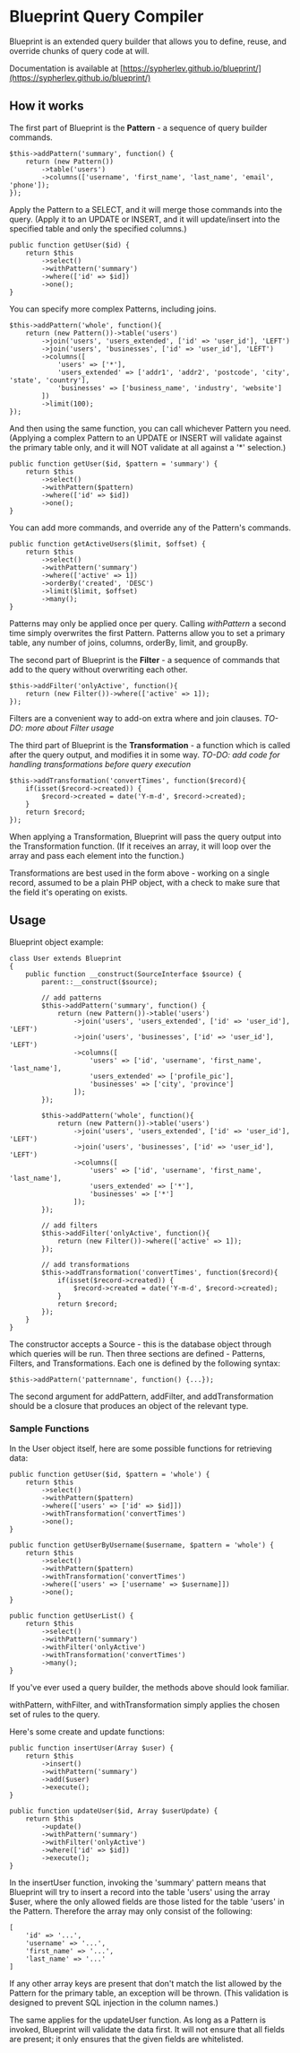 # Blueprint Query Compiler

Blueprint is an extended query builder that allows you to define, reuse, and override chunks of query code at will.

Documentation is available at [https://sypherlev.github.io/blueprint/](https://sypherlev.github.io/blueprint/)

## How it works

The first part of Blueprint is the **Pattern** - a sequence of query builder commands.

    $this->addPattern('summary', function() {
        return (new Pattern())
            ->table('users')
            ->columns(['username', 'first_name', 'last_name', 'email', 'phone']);
    });
    
Apply the Pattern to a SELECT, and it will merge those commands into the query. (Apply it to an UPDATE or INSERT, and it will update/insert into the specified table and only the specified columns.)

    public function getUser($id) {
        return $this
            ->select()
            ->withPattern('summary')
            ->where(['id' => $id])
            ->one();
    }

You can specify more complex Patterns, including joins.

    $this->addPattern('whole', function(){
        return (new Pattern())->table('users')
            ->join('users', 'users_extended', ['id' => 'user_id'], 'LEFT')
            ->join('users', 'businesses', ['id' => 'user_id'], 'LEFT')
            ->columns([
                'users' => ['*'],
                'users_extended' => ['addr1', 'addr2', 'postcode', 'city', 'state', 'country'],
                'businesses' => ['business_name', 'industry', 'website']
            ])
            ->limit(100);
    });
    
And then using the same function, you can call whichever Pattern you need. (Applying a complex Pattern to an UPDATE or INSERT will validate against the primary table only, and it will NOT validate at all against a '*' selection.)

    public function getUser($id, $pattern = 'summary') {
        return $this
            ->select()
            ->withPattern($pattern)
            ->where(['id' => $id])
            ->one();
    }
    
You can add more commands, and override any of the Pattern's commands.

    public function getActiveUsers($limit, $offset) {
        return $this
            ->select()
            ->withPattern('summary')
            ->where(['active' => 1])
            ->orderBy('created', 'DESC')
            ->limit($limit, $offset)
            ->many();
    }

Patterns may only be applied once per query. Calling *withPattern* a second time simply overwrites the first Pattern. Patterns allow you to set a primary table, any number of joins, columns, orderBy, limit, and groupBy.

The second part of Blueprint is the **Filter** - a sequence of commands that add to the query without overwriting each other.

    $this->addFilter('onlyActive', function(){
        return (new Filter())->where(['active' => 1]);
    });
    
Filters are a convenient way to add-on extra where and join clauses.  *TO-DO: more about Filter usage*

The third part of Blueprint is the **Transformation** - a function which is called after the query output, and modifies it in some way. *TO-DO: add code for handling transformations before query execution*

    $this->addTransformation('convertTimes', function($record){
        if(isset($record->created)) {
            $record->created = date('Y-m-d', $record->created);
        }
        return $record;
    });
    
When applying a Transformation, Blueprint will pass the query output into the Transformation function. (If it receives an array, it will loop over the array and pass each element into the function.)

Transformations are best used in the form above - working on a single record, assumed to be a plain PHP object, with a check to make sure that the field it's operating on exists.

## Usage

Blueprint object example:
    
    class User extends Blueprint
    {
        public function __construct(SourceInterface $source) {
            parent::__construct($source);
     
            // add patterns
            $this->addPattern('summary', function() {
                return (new Pattern())->table('users')
                    ->join('users', 'users_extended', ['id' => 'user_id'], 'LEFT')
                    ->join('users', 'businesses', ['id' => 'user_id'], 'LEFT')
                    ->columns([
                        'users' => ['id', 'username', 'first_name', 'last_name'],
                        'users_extended' => ['profile_pic'],
                        'businesses' => ['city', 'province']
                    ]);
            });
     
            $this->addPattern('whole', function(){
                return (new Pattern())->table('users')
                    ->join('users', 'users_extended', ['id' => 'user_id'], 'LEFT')
                    ->join('users', 'businesses', ['id' => 'user_id'], 'LEFT')
                    ->columns([
                        'users' => ['id', 'username', 'first_name', 'last_name'],
                        'users_extended' => ['*'],
                        'businesses' => ['*']
                    ]);
            });
     
            // add filters
            $this->addFilter('onlyActive', function(){
                return (new Filter())->where(['active' => 1]);
            });
     
            // add transformations
            $this->addTransformation('convertTimes', function($record){
                if(isset($record->created)) {
                    $record->created = date('Y-m-d', $record->created);
                }
                return $record;
            });
        }
    }
    
The constructor accepts a Source - this is the database object through which queries will be run. Then three sections are defined - Patterns, Filters, and Transformations. Each one is defined by the following syntax:

    $this->addPattern('patternname', function() {...});
    
The second argument for addPattern, addFilter, and addTransformation should be a closure that produces an object of the relevant type.

### Sample Functions

In the User object itself, here are some possible functions for retrieving data:

    public function getUser($id, $pattern = 'whole') {
        return $this
            ->select()
            ->withPattern($pattern)
            ->where(['users' => ['id' => $id]])
            ->withTransformation('convertTimes')
            ->one();
    }

    public function getUserByUsername($username, $pattern = 'whole') {
        return $this
            ->select()
            ->withPattern($pattern)
            ->withTransformation('convertTimes')
            ->where(['users' => ['username' => $username]])
            ->one();
    }
    
    public function getUserList() {
        return $this
            ->select()
            ->withPattern('summary')
            ->withFilter('onlyActive')
            ->withTransformation('convertTimes')
            ->many();
    }
If you've ever used a query builder, the methods above should look familiar.

withPattern, withFilter, and withTransformation simply applies the chosen set of rules to the query.

Here's some create and update functions:

    public function insertUser(Array $user) {
        return $this
            ->insert()
            ->withPattern('summary')
            ->add($user)
            ->execute();
    }
    
    public function updateUser($id, Array $userUpdate) {
        return $this
            ->update()
            ->withPattern('summary')
            ->withFilter('onlyActive')
            ->where(['id' => $id])
            ->execute();
    }
    
In the insertUser function, invoking the 'summary' pattern means that Blueprint will try to insert a record into the table 'users' using the array $user, where the only allowed fields are those listed for the table 'users' in the Pattern. Therefore the array may only consist of the following:

    [
        'id' => '...',
        'username' => '...',
        'first_name' => '...',
        'last_name' => '...'
    ]
    
If any other array keys are present that don't match the list allowed by the Pattern for the primary table, an exception will be thrown. (This validation is designed to prevent SQL injection in the column names.)

The same applies for the updateUser function. As long as a Pattern is invoked, Blueprint will validate the data first. It will not ensure that all fields are present; it only ensures that the given fields are whitelisted.
